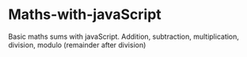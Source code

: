 # Maths-with-javaScript
Basic maths sums with javaScript.
Addition, 
subtraction, 
multiplication, 
division, 
modulo (remainder after division)

